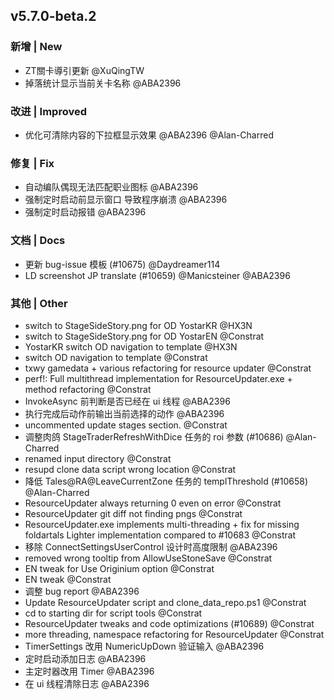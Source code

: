 ## v5.7.0-beta.2

### 新增 | New

* ZT關卡導引更新 @XuQingTW
* 掉落统计显示当前关卡名称 @ABA2396

### 改进 | Improved

* 优化可清除内容的下拉框显示效果 @ABA2396 @Alan-Charred

### 修复 | Fix

* 自动编队偶现无法匹配职业图标 @ABA2396
* 强制定时启动前显示窗口 导致程序崩溃 @ABA2396
* 强制定时启动报错 @ABA2396

### 文档 | Docs

* 更新 bug-issue 模板 (#10675) @Daydreamer114
* LD screenshot JP translate (#10659) @Manicsteiner @ABA2396

### 其他 | Other

* switch to StageSideStory.png for OD YostarKR @HX3N
* switch to StageSideStory.png for OD YostarEN @Constrat
* YostarKR switch OD navigation to template @HX3N
* switch OD navigation to template @Constrat
* txwy gamedata + various refactoring for resource updater @Constrat
* perf!: Full multithread implementation for ResourceUpdater.exe + method refactoring @Constrat
* InvokeAsync 前判断是否已经在 ui 线程 @ABA2396
* 执行完成后动作前输出当前选择的动作 @ABA2396
* uncommented update stages section. @Constrat
* 调整肉鸽 StageTraderRefreshWithDice 任务的 roi 参数 (#10686) @Alan-Charred
* renamed input directory @Constrat
* resupd clone data script wrong location @Constrat
* 降低 Tales@RA@LeaveCurrentZone 任务的 templThreshold (#10658) @Alan-Charred
* ResourceUpdater always returning 0 even on error @Constrat
* ResourceUpdater git diff not finding pngs @Constrat
* ResourceUpdater.exe implements multi-threading + fix for missing foldartals Lighter implementation compared to #10683 @Constrat
* 移除 ConnectSettingsUserControl 设计时高度限制 @ABA2396
* removed wrong tooltip from AllowUseStoneSave @Constrat
* EN tweak for Use Originium option @Constrat
* EN tweak @Constrat
* 调整 bug report @ABA2396
* Update ResourceUpdater script and clone_data_repo.ps1 @Constrat
* cd to starting dir for script tools @Constrat
* ResourceUpdater tweaks and code optimizations (#10689) @Constrat
* more threading, namespace refactoring for ResourceUpdater @Constrat
* TimerSettings 改用 NumericUpDown 验证输入 @ABA2396
* 定时启动添加日志 @ABA2396
* 主定时器改用 Timer @ABA2396
* 在 ui 线程清除日志 @ABA2396
